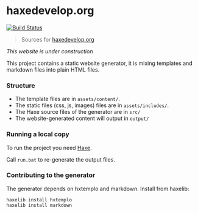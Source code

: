 # haxedevelop.org
[![Build Status](https://travis-ci.org/markknol/haxedevelop.org.svg?branch=master)](https://travis-ci.org/markknol/haxedevelop.org)

> Sources for [haxedevelop.org](http://haxedevelop.org)

_This website is under construction_

This project contains a static website generator, it is mixing templates and markdown files into plain HTML files.

### Structure

 * The template files are in `assets/content/`.
 * The static files (css, js, images) files are in `assets/includes/`.
 * The Haxe source files of the generator are in `src/`
 * The website-generated content will output in `output/`

### Running a local copy

To run the project you need [Haxe](http://haxe.org).

Call `run.bat` to re-generate the output files.

### Contributing to the generator

The generator depends on hxtemplo and markdown. Install from haxelib:
```
haxelib install hxtemplo
haxelib install markdown
```
